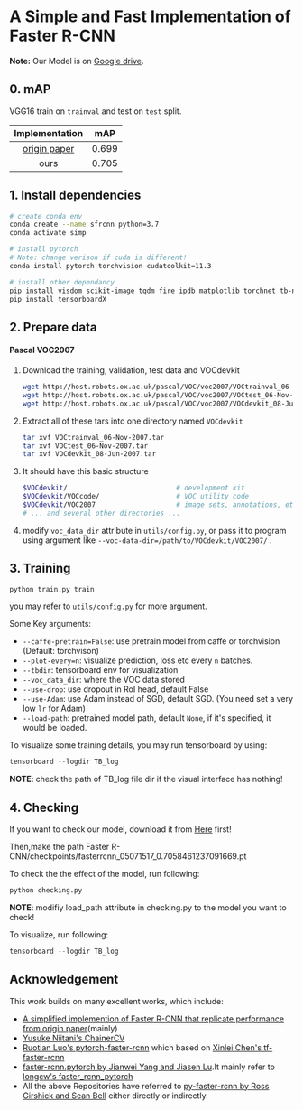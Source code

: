 # A Simple and Fast Implementation of Faster R-CNN

**Note:** Our Model is on [Google drive](https://drive.google.com/drive/folders/1OhK-BTDL54OVkLrOH7ngPjCFpNHL-09c).

## 0. mAP

VGG16 train on `trainval` and test on `test` split. 

|                  Implementation                  |  mAP  |
| :----------------------------------------------: | :---: |
| [origin paper](https://arxiv.org/abs/1506.01497) | 0.699 |
|                       ours                       | 0.705 |

## 1. Install dependencies

```sh
# create conda env
conda create --name sfrcnn python=3.7
conda activate simp

# install pytorch 
# Note: change verison if cuda is different!
conda install pytorch torchvision cudatoolkit=11.3

# install other dependancy
pip install visdom scikit-image tqdm fire ipdb matplotlib torchnet tb-nightly
pip install tensorboardX

```

## 2. Prepare data

#### Pascal VOC2007

1. Download the training, validation, test data and VOCdevkit

   ```Bash
   wget http://host.robots.ox.ac.uk/pascal/VOC/voc2007/VOCtrainval_06-Nov-2007.tar
   wget http://host.robots.ox.ac.uk/pascal/VOC/voc2007/VOCtest_06-Nov-2007.tar
   wget http://host.robots.ox.ac.uk/pascal/VOC/voc2007/VOCdevkit_08-Jun-2007.tar
   ```

2. Extract all of these tars into one directory named `VOCdevkit`

   ```Bash
   tar xvf VOCtrainval_06-Nov-2007.tar
   tar xvf VOCtest_06-Nov-2007.tar
   tar xvf VOCdevkit_08-Jun-2007.tar
   ```

3. It should have this basic structure

   ```Bash
   $VOCdevkit/                           # development kit
   $VOCdevkit/VOCcode/                   # VOC utility code
   $VOCdevkit/VOC2007                    # image sets, annotations, etc.
   # ... and several other directories ...
   ```

4. modify `voc_data_dir` attribute in `utils/config.py`, or pass it to program using argument like `--voc-data-dir=/path/to/VOCdevkit/VOC2007/` .

## 3. Training


```bash
python train.py train 
```

you may refer to `utils/config.py` for more argument.

Some Key arguments:

- `--caffe-pretrain=False`: use pretrain model from caffe or torchvision (Default: torchvison)
- `--plot-every=n`: visualize prediction, loss etc every `n` batches.
- `--tbdir`: tensorboard env for visualization
- `--voc_data_dir`: where the VOC data stored
- `--use-drop`: use dropout in RoI head, default False
- `--use-Adam`: use Adam instead of SGD, default SGD. (You need set a very low `lr` for Adam)
- `--load-path`: pretrained model path, default `None`, if it's specified, it would be loaded.

To visualize some training details, you may run tensorboard by using:

```python
tensorboard --logdir TB_log
```

**NOTE**: check the path of TB_log file dir if the visual interface has nothing!



## 4. Checking
If you want to check our model, download it from [Here](https://drive.google.com/drive/folders/1OhK-BTDL54OVkLrOH7ngPjCFpNHL-09c) first!

Then,make the path Faster R-CNN/checkpoints/fasterrcnn_05071517_0.7058461237091669.pt

To check the the effect of the model, run following:

```python
python checking.py
```

**NOTE**: modifiy load_path attribute in checking.py to the model you want to check!

To visualize, run following:

```python
tensorboard --logdir TB_log
```

## Acknowledgement
This work builds on many excellent works, which include:

- [A simplified implemention of Faster R-CNN that replicate performance from origin paper](https://github.com/chenyuntc/simple-faster-rcnn-pytorch)(mainly)
- [Yusuke Niitani's ChainerCV](https://github.com/chainer/chainercv) 
- [Ruotian Luo's pytorch-faster-rcnn](https://github.com/ruotianluo/pytorch-faster-rcnn) which based on [Xinlei Chen's tf-faster-rcnn](https://github.com/endernewton/tf-faster-rcnn)
- [faster-rcnn.pytorch by Jianwei Yang and Jiasen Lu](https://github.com/jwyang/faster-rcnn.pytorch).It mainly refer to [longcw's faster_rcnn_pytorch](https://github.com/longcw/faster_rcnn_pytorch)
- All the above Repositories have referred to [py-faster-rcnn by Ross Girshick and Sean Bell](https://github.com/rbgirshick/py-faster-rcnn)  either directly or indirectly. 


